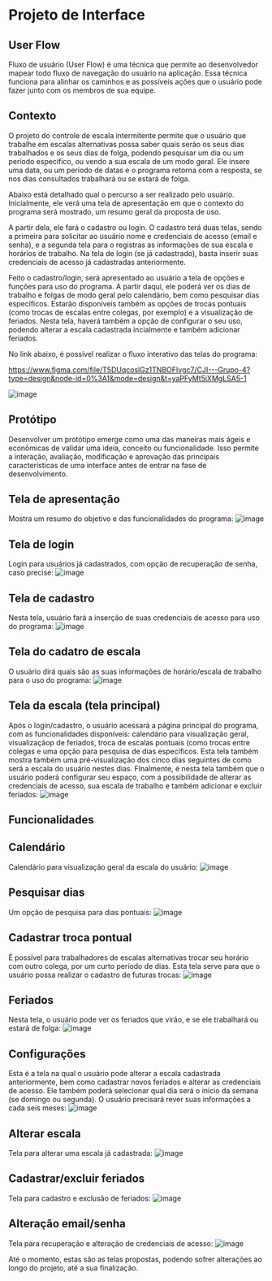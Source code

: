 
# Projeto de Interface

## User Flow

Fluxo de usuário (User Flow) é uma técnica que permite ao desenvolvedor mapear todo fluxo de navegação do usuário na aplicação. Essa técnica funciona para alinhar os caminhos e as possíveis ações que o usuário pode fazer junto com os membros de sua equipe.

## Contexto
O projeto do controle de escala intermitente permite que o usuário que trabalhe em escalas alternativas possa saber quais serão os seus dias trabalhados e os seus dias de folga, podendo pesquisar um dia ou um período específico, ou vendo a sua escala de um modo geral. Ele insere uma data, ou um período de datas e o programa retorna com a resposta, se nos dias consultados trabalhará ou se estará de folga.

Abaixo está detalhado qual o percurso a ser realizado pelo usuário. Inicialmente, ele verá uma tela de apresentação em que o contexto do programa será mostrado, um resumo geral da proposta de uso. 

A partir dela, ele fará o cadastro ou login. O cadastro terá duas telas, sendo a primeira para solicitar ao usuário nome e credenciais de acesso (email e senha), e a segunda tela para o registras as informações de sua escala e horários de trabalho. Na tela de login (se já cadastrado), basta inserir suas credenciais de acesso já cadastradas anteriormente.

Feito o cadastro/login, será apresentado ao usuário a tela de opções e funções para uso do programa. A partir daqui, ele poderá ver os dias de trabalho e folgas de modo geral pelo calendário, bem como pesquisar dias específicos. Estarão disponíveis também as opções de trocas pontuais (como trocas de escalas entre colegas, por exemplo) e a visualização de feriados. Nesta tela, haverá também a opção de configurar o seu uso, podendo alterar a escala cadastrada incialmente e também adicionar feriados.

No link abaixo, é possível realizar o fluxo interativo das telas do programa:

https://www.figma.com/file/T5DUqcoslGz1TNBOFIvgc7/CJI---Grupo-4?type=design&node-id=0%3A1&mode=design&t=yaPFyMt5iXMgLSA5-1

![image](https://github.com/ICEI-PUC-Minas-PMV-ADS/pmv-ads-2023-2-e1-proj-web-t3-Grupo4/assets/110932147/6b9cc9cb-91ef-42e1-9f81-84aeefa1c0bf)

## Protótipo

Desenvolver um protótipo emerge como uma das maneiras mais ágeis e econômicas de validar uma ideia, conceito ou funcionalidade. Isso permite a interação, avaliação, modificação e aprovação das principais características de uma interface antes de entrar na fase de desenvolvimento. 

## Tela de apresentação
Mostra um resumo do objetivo e das funcionalidades do programa:
![image](https://github.com/ICEI-PUC-Minas-PMV-ADS/pmv-ads-2023-2-e1-proj-web-t3-Grupo4/assets/110932147/b17c5f4d-79d7-4294-9369-6a82d7584096)

## Tela de login
Login para usuários já cadastrados, com opção de recuperação de senha, caso precise:
![image](https://github.com/ICEI-PUC-Minas-PMV-ADS/pmv-ads-2023-2-e1-proj-web-t3-Grupo4/assets/110932147/919d8ee5-43df-436a-bc03-6ac10740f9ff)

## Tela de cadastro
Nesta tela, usuário fará a inserção de suas credenciais de acesso para uso do programa:
![image](https://github.com/ICEI-PUC-Minas-PMV-ADS/pmv-ads-2023-2-e1-proj-web-t3-Grupo4/assets/110932147/3a9cd3b2-0f15-4fb1-bdd1-878728cb9ded)

## Tela do cadatro de escala
O usuário dirá quais são as suas informações de horário/escala de trabalho para o uso do programa:
![image](https://github.com/ICEI-PUC-Minas-PMV-ADS/pmv-ads-2023-2-e1-proj-web-t3-Grupo4/assets/110932147/373db616-2a93-4b18-b94e-d6cd2cd9fe05)

## Tela da escala (tela principal)
Após o login/cadastro, o usuário acessará a página principal do programa, com as funcionalidades disponíveis: calendário para visualização geral, visualizaçãop de feriados, troca de escalas pontuais (como trocas entre colegas e uma opção para pesquisa de dias específicos. Esta tela também mostra também uma pré-visualização dos cinco dias seguintes de como será a escala do usuário nestes dias. FInalmente, é nesta tela também que o usuário poderá configurar seu espaço, com a possibilidade de alterar as credenciais de acesso, sua escala de trabalho e também adicionar e excluir feriados:
![image](https://github.com/ICEI-PUC-Minas-PMV-ADS/pmv-ads-2023-2-e1-proj-web-t3-Grupo4/assets/110932147/bba00c6f-62c1-4ee3-b631-b6663e2f9500)

## Funcionalidades
## Calendário
Calendário para visualização geral da escala do usuário:
![image](https://github.com/ICEI-PUC-Minas-PMV-ADS/pmv-ads-2023-2-e1-proj-web-t3-Grupo4/assets/110932147/ba10f65b-1b71-4645-93e7-e369fbc0ad35)

## Pesquisar dias
Um opção de pesquisa para dias pontuais:
![image](https://github.com/ICEI-PUC-Minas-PMV-ADS/pmv-ads-2023-2-e1-proj-web-t3-Grupo4/assets/110932147/d141de1a-66be-468c-86a5-eacdb414a2e3)

## Cadastrar troca pontual
É possível para trabalhadores de escalas alternativas trocar seu horário com outro colega, por um curto período de dias. Esta tela serve para que o usuário possa realizar o cadastro de futuras trocas:
![image](https://github.com/ICEI-PUC-Minas-PMV-ADS/pmv-ads-2023-2-e1-proj-web-t3-Grupo4/assets/110932147/3a8c9dbe-f7d2-4071-86d9-1f1d384e6be4)

## Feriados
Nesta tela, o usuário pode ver os feriados que virão, e se ele trabalhará ou estará de folga:
![image](https://github.com/ICEI-PUC-Minas-PMV-ADS/pmv-ads-2023-2-e1-proj-web-t3-Grupo4/assets/110932147/025ad5d4-5bc9-4fdb-9afc-052738a00ef2)

## Configurações 
Esta é a tela na qual o usuário pode alterar a escala cadastrada anteriormente, bem como cadastrar novos feriados e alterar as credenciais de acesso. Ele também poderá selecionar qual dia será o início da semana (se domingo ou segunda). O usuário precisará rever suas informações a cada seis meses:
![image](https://github.com/ICEI-PUC-Minas-PMV-ADS/pmv-ads-2023-2-e1-proj-web-t3-Grupo4/assets/110932147/f2adf7ec-7ae2-40c1-bff6-caacfc4562c0)

## Alterar escala
Tela para alterar uma escala já cadastrada:
![image](https://github.com/ICEI-PUC-Minas-PMV-ADS/pmv-ads-2023-2-e1-proj-web-t3-Grupo4/assets/110932147/0131ce2a-8379-4704-8412-826ca23831ef)

## Cadastrar/excluir feriados
Tela para cadastro e exclusão de feriados:
![image](https://github.com/ICEI-PUC-Minas-PMV-ADS/pmv-ads-2023-2-e1-proj-web-t3-Grupo4/assets/110932147/3cc17166-71a0-4699-b6ad-7e0602574a5b)

## Alteração email/senha
Tela para recuperação e alteração de credenciais de acesso:
![image](https://github.com/ICEI-PUC-Minas-PMV-ADS/pmv-ads-2023-2-e1-proj-web-t3-Grupo4/assets/110932147/a4ce55d7-25ca-4dad-862d-5a62b8f5340f)

Até o momento, estas são as telas propostas, podendo sofrer alterações ao longo do projeto, até a sua finalização.


